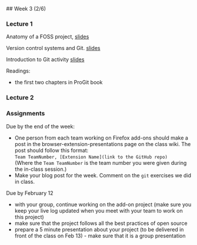 <div class="week">

<div class="week_heading" markdown="1">
## Week 3 (2/6)
</div>

<div class="column_materials"  markdown="1">

### Lecture 1


Anatomy of a FOSS project, [slides](slides/anatomy_project.html)

Version control systems and Git.
[slides](slides/version_control_systems.html)

Introduction to Git activity [slides](slides/git_intro_activity.html)

Readings:
- the first two chapters in ProGit book

### Lecture 2





</div>

<div class="column_assign"  markdown="1">

### Assignments

Due by the end of the week:
- One person from each team working on Firefox add-ons should make a post in the
  browser-extension-presentations page on the class wiki.
  The post should follow this format: <br/>
  `Team TeamNumber, [Extension Name](link to the GitHub repo) ` <br/>
  (Where the `Team TeamNumber` is the team number you were given during the in-class session.)
- Make your blog post for the week. Comment on the `git` exercises we did in class.

Due by February 12
  - with your group, continue working on the add-on project (make sure you keep your live log updated when you meet with your team to work on this project)
  - make sure that the project follows all the best practices of open source
  - prepare a 5 minute presentation about your project (to be delivered in front of the class on Feb 13) - make sure
    that it is a group presentation




</div>
</div>
